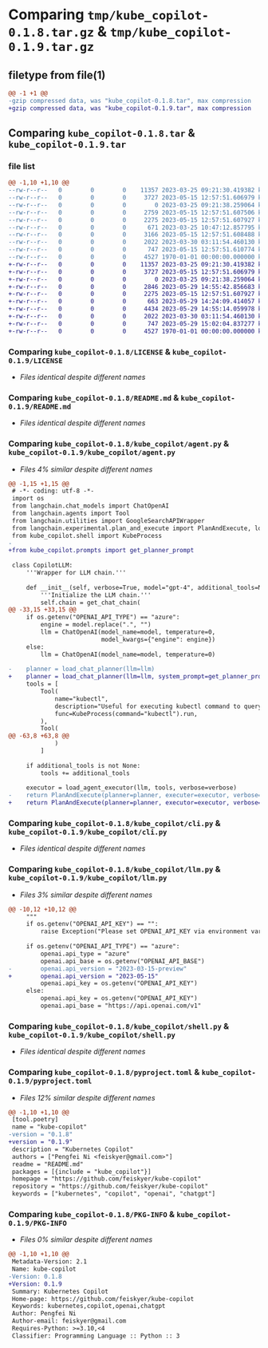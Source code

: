 # Comparing `tmp/kube_copilot-0.1.8.tar.gz` & `tmp/kube_copilot-0.1.9.tar.gz`

## filetype from file(1)

```diff
@@ -1 +1 @@
-gzip compressed data, was "kube_copilot-0.1.8.tar", max compression
+gzip compressed data, was "kube_copilot-0.1.9.tar", max compression
```

## Comparing `kube_copilot-0.1.8.tar` & `kube_copilot-0.1.9.tar`

### file list

```diff
@@ -1,10 +1,10 @@
--rw-r--r--   0        0        0    11357 2023-03-25 09:21:30.419382 kube_copilot-0.1.8/LICENSE
--rw-r--r--   0        0        0     3727 2023-05-15 12:57:51.606979 kube_copilot-0.1.8/README.md
--rw-r--r--   0        0        0        0 2023-03-25 09:21:38.259064 kube_copilot-0.1.8/kube_copilot/__init__.py
--rw-r--r--   0        0        0     2759 2023-05-15 12:57:51.607506 kube_copilot-0.1.8/kube_copilot/agent.py
--rw-r--r--   0        0        0     2275 2023-05-15 12:57:51.607927 kube_copilot-0.1.8/kube_copilot/cli.py
--rw-r--r--   0        0        0      671 2023-03-25 10:47:12.857795 kube_copilot-0.1.8/kube_copilot/llm.py
--rw-r--r--   0        0        0     3166 2023-05-15 12:57:51.608488 kube_copilot-0.1.8/kube_copilot/prompts.py
--rw-r--r--   0        0        0     2022 2023-03-30 03:11:54.460130 kube_copilot-0.1.8/kube_copilot/shell.py
--rw-r--r--   0        0        0      747 2023-05-15 12:57:51.610774 kube_copilot-0.1.8/pyproject.toml
--rw-r--r--   0        0        0     4527 1970-01-01 00:00:00.000000 kube_copilot-0.1.8/PKG-INFO
+-rw-r--r--   0        0        0    11357 2023-03-25 09:21:30.419382 kube_copilot-0.1.9/LICENSE
+-rw-r--r--   0        0        0     3727 2023-05-15 12:57:51.606979 kube_copilot-0.1.9/README.md
+-rw-r--r--   0        0        0        0 2023-03-25 09:21:38.259064 kube_copilot-0.1.9/kube_copilot/__init__.py
+-rw-r--r--   0        0        0     2846 2023-05-29 14:55:42.856683 kube_copilot-0.1.9/kube_copilot/agent.py
+-rw-r--r--   0        0        0     2275 2023-05-15 12:57:51.607927 kube_copilot-0.1.9/kube_copilot/cli.py
+-rw-r--r--   0        0        0      663 2023-05-29 14:24:09.414057 kube_copilot-0.1.9/kube_copilot/llm.py
+-rw-r--r--   0        0        0     4434 2023-05-29 14:55:14.059978 kube_copilot-0.1.9/kube_copilot/prompts.py
+-rw-r--r--   0        0        0     2022 2023-03-30 03:11:54.460130 kube_copilot-0.1.9/kube_copilot/shell.py
+-rw-r--r--   0        0        0      747 2023-05-29 15:02:04.837277 kube_copilot-0.1.9/pyproject.toml
+-rw-r--r--   0        0        0     4527 1970-01-01 00:00:00.000000 kube_copilot-0.1.9/PKG-INFO
```

### Comparing `kube_copilot-0.1.8/LICENSE` & `kube_copilot-0.1.9/LICENSE`

 * *Files identical despite different names*

### Comparing `kube_copilot-0.1.8/README.md` & `kube_copilot-0.1.9/README.md`

 * *Files identical despite different names*

### Comparing `kube_copilot-0.1.8/kube_copilot/agent.py` & `kube_copilot-0.1.9/kube_copilot/agent.py`

 * *Files 4% similar despite different names*

```diff
@@ -1,15 +1,15 @@
 # -*- coding: utf-8 -*-
 import os
 from langchain.chat_models import ChatOpenAI
 from langchain.agents import Tool
 from langchain.utilities import GoogleSearchAPIWrapper
 from langchain.experimental.plan_and_execute import PlanAndExecute, load_agent_executor, load_chat_planner
 from kube_copilot.shell import KubeProcess
-
+from kube_copilot.prompts import get_planner_prompt
 
 class CopilotLLM:
     '''Wrapper for LLM chain.'''
 
     def __init__(self, verbose=True, model="gpt-4", additional_tools=None):
         '''Initialize the LLM chain.'''
         self.chain = get_chat_chain(
@@ -33,15 +33,15 @@
     if os.getenv("OPENAI_API_TYPE") == "azure":
         engine = model.replace(".", "")
         llm = ChatOpenAI(model_name=model, temperature=0,
                          model_kwargs={"engine": engine})
     else:
         llm = ChatOpenAI(model_name=model, temperature=0)
 
-    planner = load_chat_planner(llm=llm)
+    planner = load_chat_planner(llm=llm, system_prompt=get_planner_prompt())
     tools = [
         Tool(
             name="kubectl",
             description="Useful for executing kubectl command to query information from kubernetes cluster. Input: a kubectl get command. Output: the yaml for the resource.",
             func=KubeProcess(command="kubectl").run,
         ),
         Tool(
@@ -63,8 +63,8 @@
             )
         ]
 
     if additional_tools is not None:
         tools += additional_tools
 
     executor = load_agent_executor(llm, tools, verbose=verbose)
-    return PlanAndExecute(planner=planner, executer=executor, verbose=verbose)
+    return PlanAndExecute(planner=planner, executor=executor, verbose=verbose)
```

### Comparing `kube_copilot-0.1.8/kube_copilot/cli.py` & `kube_copilot-0.1.9/kube_copilot/cli.py`

 * *Files identical despite different names*

### Comparing `kube_copilot-0.1.8/kube_copilot/llm.py` & `kube_copilot-0.1.9/kube_copilot/llm.py`

 * *Files 3% similar despite different names*

```diff
@@ -10,12 +10,12 @@
     """
     if os.getenv("OPENAI_API_KEY") == "":
         raise Exception("Please set OPENAI_API_KEY via environment variable")
 
     if os.getenv("OPENAI_API_TYPE") == "azure":
         openai.api_type = "azure"
         openai.api_base = os.getenv("OPENAI_API_BASE")
-        openai.api_version = "2023-03-15-preview"
+        openai.api_version = "2023-05-15"
         openai.api_key = os.getenv("OPENAI_API_KEY")
     else:
         openai.api_key = os.getenv("OPENAI_API_KEY")
         openai.api_base = "https://api.openai.com/v1"
```

### Comparing `kube_copilot-0.1.8/kube_copilot/shell.py` & `kube_copilot-0.1.9/kube_copilot/shell.py`

 * *Files identical despite different names*

### Comparing `kube_copilot-0.1.8/pyproject.toml` & `kube_copilot-0.1.9/pyproject.toml`

 * *Files 12% similar despite different names*

```diff
@@ -1,10 +1,10 @@
 [tool.poetry]
 name = "kube-copilot"
-version = "0.1.8"
+version = "0.1.9"
 description = "Kubernetes Copilot"
 authors = ["Pengfei Ni <feiskyer@gmail.com>"]
 readme = "README.md"
 packages = [{include = "kube_copilot"}]
 homepage = "https://github.com/feiskyer/kube-copilot"
 repository = "https://github.com/feiskyer/kube-copilot"
 keywords = ["kubernetes", "copilot", "openai", "chatgpt"]
```

### Comparing `kube_copilot-0.1.8/PKG-INFO` & `kube_copilot-0.1.9/PKG-INFO`

 * *Files 0% similar despite different names*

```diff
@@ -1,10 +1,10 @@
 Metadata-Version: 2.1
 Name: kube-copilot
-Version: 0.1.8
+Version: 0.1.9
 Summary: Kubernetes Copilot
 Home-page: https://github.com/feiskyer/kube-copilot
 Keywords: kubernetes,copilot,openai,chatgpt
 Author: Pengfei Ni
 Author-email: feiskyer@gmail.com
 Requires-Python: >=3.10,<4
 Classifier: Programming Language :: Python :: 3
```

